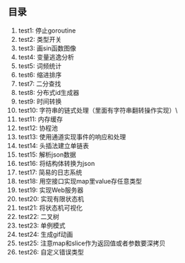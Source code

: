 ## 目录
1. test1: 停止goroutine
2. test2: 类型开关
3. test3: 画sin函数图像
4. test4: 变量逃逸分析
5. test5: 词频统计
6. test6: 缩进排序
7. test7: 二分查找
8. test8: 分布式id生成器
9. test9: 时间转换
10. test10: 字符串的链式处理（里面有字符串翻转操作实现）\
11. test11: 内存缓存
12. test12: 协程池
13. test13: 使用通道实现事件的响应和处理
14. test14: 头插法建立单链表
15. test15: 解析json数据
16. test16: 将结构体转换为json
17. test17: 简易的日志系统
18. test18: 用空接口实现map里value存任意类型
19. test19: 实现Web服务器
20. test20: 实现有限状态机
21. test21: 将状态机可视化
22. test22: 二叉树
23. test23: 单例模式
24. test24: 生成gif动画
25. test25: 注意map和slice作为返回值或者参数要深拷贝
26. test26: 自定义错误类型